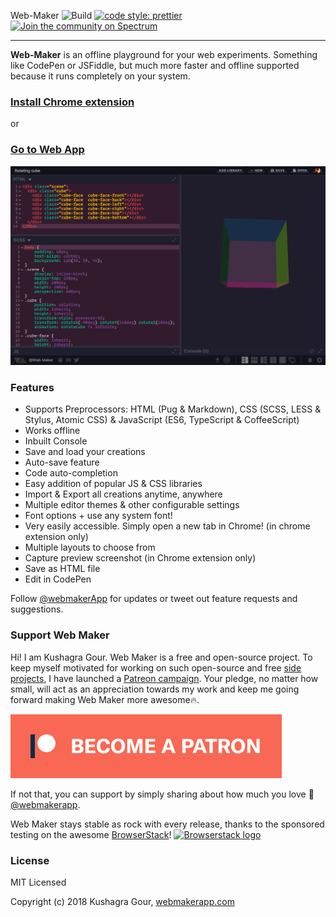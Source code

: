 Web-Maker ![Build](https://travis-ci.org/chinchang/web-maker.svg?branch=master) [![code style: prettier](https://img.shields.io/badge/code_style-prettier-ff69b4.svg?style=flat-square)](https://github.com/prettier/prettier) [![Join the community on Spectrum](https://withspectrum.github.io/badge/badge.svg)](https://spectrum.chat/web-maker)

---

**Web-Maker** is an offline playground for your web experiments. Something like CodePen or JSFiddle, but much more faster and offline supported because it runs completely on your system.

### [Install Chrome extension](https://chrome.google.com/webstore/detail/web-maker/lkfkkhfhhdkiemehlpkgjeojomhpccnh)

or

### [Go to Web App](https://webmakerapp.com/app/)

![Screenshot](/ss1.png)

### Features

* Supports Preprocessors: HTML (Pug & Markdown), CSS (SCSS, LESS & Stylus, Atomic CSS) & JavaScript (ES6, TypeScript & CoffeeScript)
* Works offline
* Inbuilt Console
* Save and load your creations
* Auto-save feature
* Code auto-completion
* Easy addition of popular JS & CSS libraries
* Import & Export all creations anytime, anywhere
* Multiple editor themes & other configurable settings
* Font options + use any system font!
* Very easily accessible. Simply open a new tab in Chrome! (in chrome extension only)
* Multiple layouts to choose from
* Capture preview screenshot (in Chrome extension only)
* Save as HTML file
* Edit in CodePen

Follow [@webmakerApp](https://twitter.com/intent/follow?screen_name=webmakerApp) for updates or tweet out feature requests and suggestions.

### Support Web Maker

Hi! I am Kushagra Gour. Web Maker is a free and open-source project. To keep myself motivated for working on such open-source and free [side projects](https://kushagragour.in/lab/), I have launched a [Patreon campaign](https://patreon.com/kushagra). Your pledge, no matter how small, will act as an appreciation towards my work and keep me going forward making Web Maker more awesome🔥.

[![Become a patron](/src/assets/patreon.png)](https://patreon.com/kushagra)

If not that, you can support by simply sharing about how much you love 💖 [@webmakerapp](https://twitter.com/webmakerApp).

Web Maker stays stable as rock with every release, thanks to the sponsored testing on the awesome <a href="http://browserstack.com/">BrowserStack</a>! 
<a href="http://browserstack.com/"><img alt="Browserstack logo" src="https://p14.zdusercontent.com/attachment/1015988/l8WVB4MN3qYX5Vfa2GYq9OhWc?token=eyJhbGciOiJkaXIiLCJlbmMiOiJBMTI4Q0JDLUhTMjU2In0..LkuIkSrr7JH57LIX8ndSRQ.vNbwvs4ANfS_axE84eEYNrqx79qup9c1w0gK7z7lw9nq2YV05HLKdKb1GbXDAb-oYFqeyWo3D8RSaXtcq0kK6hmM20D95sS0IiSdqLo8o86QEPvrMkxjhg0Nu0yViwlFnDVhjrMoeKlFSMyDexFf-v_ejBJdNrr_rr_8Nc_D1BLa82BgUPaahkIHsJFXmNmS51AbhN4BbxEnAcYNf11xqCTLbN1XwZk6FmSgWjWDIscxF3TpGHTGYLOq4qcdRGXT_08C8rm6SKqEV9FVN7AxnyW3-pzhGZ_QpgzEYg_d-IY.9_wfbVeTNES4ZpwgzPg66A" height="100"></a>

### License

MIT Licensed

Copyright (c) 2018 Kushagra Gour, [webmakerapp.com](https://webmakerapp.com)
